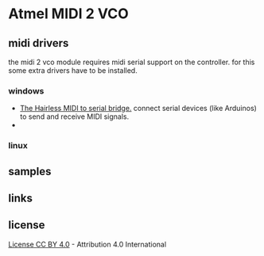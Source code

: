 # Atmel MIDI 2 VCO

## midi drivers

the midi 2 vco module requires midi serial support on the controller. for this some extra drivers have to be installed. 

### windows

* [The Hairless MIDI to serial bridge.](http://projectgus.github.io/hairless-midiserial/) connect serial devices (like Arduinos) to send and receive MIDI signals.
* 

### linux

## samples

## links

## license

[License CC BY 4.0](http://creativecommons.org/licenses/by/4.0/) - Attribution 4.0 International

